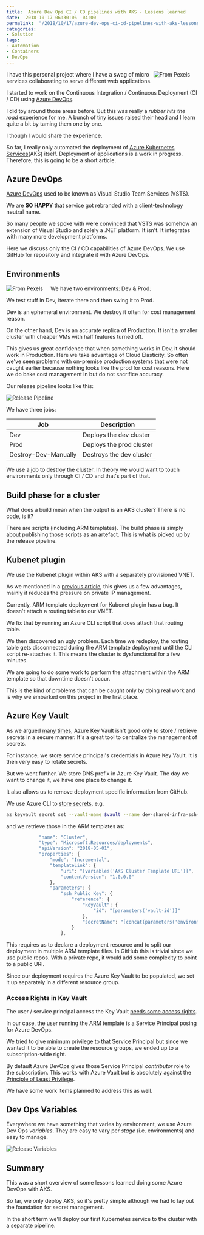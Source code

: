 ```yaml
---
title:  Azure Dev Ops CI / CD pipelines with AKS - Lessons learned
date:  2018-10-17 06:30:06 -04:00
permalink:  "/2018/10/17/azure-dev-ops-ci-cd-pipelines-with-aks-lessons-learned/"
categories:
- Solution
tags:
- Automation
- Containers
- DevOps
---
```

<img style="float:right;padding-right:20px;" title="From Pexels" src="https://vincentlauzon.files.wordpress.com/2018/10/business-close-up-energy-191648-e1539692591199.jpg" />

I have this personal project where I have a swag of micro services collaborating to serve different web applications.

I started to work on the Continuous Integration / Continuous Deployment (CI / CD) using <a href="https://docs.microsoft.com/en-us/azure/devops/user-guide/what-is-azure-devops-services">Azure DevOps</a>.

I did toy around those areas before.  But this was really a <em>rubber hits the road</em> experience for me.  A bunch of tiny issues raised their head and I learn quite a bit by taming them one by one.

I though I would share the experience.

So far, I really only automated the deployment of <a href="https://vincentlauzon.com/tag/containers/">Azure Kubernetes Services</a>(AKS) itself.  Deployment of applications is a work in progress.  Therefore, this is going to be a short article.

<h2>Azure DevOps</h2>

<a href="https://docs.microsoft.com/en-us/azure/devops/user-guide/what-is-azure-devops-services">Azure DevOps</a> used to be known as Visual Studio Team Services (VSTS).

We are <strong>SO HAPPY</strong> that service got rebranded with a client-technology neutral name.

So many people we spoke with were convinced that VSTS was somehow an extension of Visual Studio and solely a .NET platform.  It isn't.  It integrates with many more development platforms.

Here we discuss only the CI / CD capabilities of Azure DevOps.  We use GitHub for repository and integrate it with Azure DevOps.

<h2>Environments</h2>

<img style="float:left;padding-right:20px;" title="From Pexels" src="https://vincentlauzon.files.wordpress.com/2018/10/art-ball-ball-shaped-235615-e1539706329190.jpg" />

We have two environments:  Dev &amp; Prod.

We test stuff in Dev, iterate there and then swing it to Prod.

Dev is an ephemeral environment.  We destroy it often for cost management reason.

On the other hand, Dev is an accurate replica of Production.  It isn't a smaller cluster with cheaper VMs with half features turned off.

This gives us great confidence that when something works in Dev, it should work in Production.  Here we take advantage of Cloud Elasticity.  So often we've seen problems with on-premise production systems that were not caught earlier because nothing looks like the prod for cost reasons.  Here we do bake cost management in but do not sacrifice accuracy.

Our release pipeline looks like this:

<img src="https://vincentlauzon.files.wordpress.com/2018/10/release-pipeline.png" alt="Release Pipeline" />

We have three jobs:

<table>
<thead>
<tr>
  <th>Job</th>
  <th>Description</th>
</tr>
</thead>
<tbody>
<tr>
  <td>Dev</td>
  <td>Deploys the dev cluster</td>
</tr>
<tr>
  <td>Prod</td>
  <td>Deploys the prod cluster</td>
</tr>
<tr>
  <td>Destroy-Dev-Manually</td>
  <td>Destroys the dev cluster</td>
</tr>
</tbody>
</table>

We use a job to destroy the cluster.  In theory we would want to touch environments only through CI / CD and that's part of that.

<h2>Build phase for a cluster</h2>

What does a build mean when the output is an AKS cluster?  There is no code, is it?

There are scripts (including ARM templates).  The build phase is simply about publishing those scripts as an artefact.  This is what is picked up by the release pipeline.

<h2>Kubenet plugin</h2>

We use the Kubenet plugin within AKS with a separately provisioned VNET.

As we mentioned in a <a href="https://vincentlauzon.com/2018/09/06/aks-with-kubenet-vs-azure-networking-plug-in/">previous article</a>, this gives us a few advantages, mainly it reduces the pressure on private IP management.

Currently, ARM template deployment for Kubenet plugin has a bug.  It doesn't attach a routing table to our VNET.

We fix that by running an Azure CLI script that does attach that routing table.

We then discovered an ugly problem.  Each time we redeploy, the routing table gets disconnected during the ARM template deployment until the CLI script re-attaches it.  This means the cluster is dysfunctional for a few minutes.

We are going to do some work to perform the attachment within the ARM template so that downtime doesn't occur.

This is the kind of problems that can be caught only by doing real work and is why we embarked on this project in the first place.

<h2>Azure Key Vault</h2>

As we argued <a href="https://vincentlauzon.com/2015/02/03/azure-key-vault/">many times</a>, Azure Key Vault isn't good only to store / retrieve secrets in a secure manner.  It's a great tool to centralize the management of secrets.

For instance, we store service principal's credentials in Azure Key Vault.  It is then very easy to rotate secrets.

But we went further.  We store DNS prefix in Azure Key Vault.  The day we want to change it, we have one place to change it.

It also allows us to remove deployment specific information from GitHub.

We use Azure CLI to <a href="https://github.com/vplauzon/shared-infra/blob/master/secrets.sh">store secrets</a>, e.g.

```bash
az keyvault secret set --vault-name $vault --name dev-shared-infra-ssh-public-key --value <VALUE>
```

and we retrieve those in the ARM templates as:

```JavaScript
            "name": "Cluster",
            "type": "Microsoft.Resources/deployments",
            "apiVersion": "2018-05-01",
            "properties": {
                "mode": "Incremental",
                "templateLink": {
                    "uri": "[variables('AKS Cluster Template URL')]",
                    "contentVersion": "1.0.0.0"
                },
                "parameters": {
                    "ssh Public Key": {
                        "reference": {
                            "keyVault": {
                                "id": "[parameters('vault-id')]"
                            },
                            "secretName": "[concat(parameters('environment'),'-shared-infra-ssh-public-key')]"
                        }
                    },

```

This requires us to declare a deployment resource and to split our deployment in multiple ARM template files.  In GitHub this is trivial since we use public repos.  With a private repo, it would add some complexity to point to a public URI.

Since our deployment requires the Azure Key Vault to be populated, we set it up separately in a different resource group.

<h3>Access Rights in Key Vault</h3>

The user / service principal access the Key Vault <a href="https://docs.microsoft.com/en-us/azure/key-vault/tutorial-web-application-keyvault#grant-rights-to-the-application-identity">needs some access rights</a>.

In our case, the user running the ARM template is a Service Principal posing for Azure DevOps.

We tried to give minimum privilege to that Service Principal but since we wanted it to be able to create the resource groups, we ended up to a subscription-wide right.

By default Azure DevOps gives those Service Principal <em>contributor</em> role to the subscription.  This works with Azure Vault but is absolutely against the <a href="https://en.wikipedia.org/wiki/Principle_of_least_privilege">Principle of Least Privilege</a>.

We have some work items planned to address this as well.

<h2>Dev Ops Variables</h2>

Everywhere we have something that varies by environment, we use Azure Dev Ops <em>variables</em>.  They are easy to vary per <em>stage</em> (i.e. environments) and easy to manage.

<img src="https://vincentlauzon.files.wordpress.com/2018/10/release-variables.png" alt="Release Variables" />

<h2>Summary</h2>

This was a short overview of some lessons learned doing some Azure DevOps with AKS.

So far, we only deploy AKS, so it's pretty simple although we had to lay out the foundation for secret management.

In the short term we'll deploy our first Kubernetes service to the cluster with a separate pipeline.